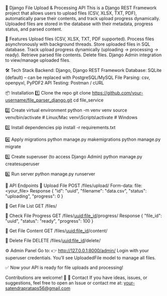 📂 Django File Upload & Processing API
This is a Django REST Framework project that allows users to upload files (CSV, XLSX, TXT, PDF), automatically parse their contents, and track upload progress dynamically.
Uploaded files are stored in the database with their metadata, progress status, and parsed content.

🚀 Features
Upload files (CSV, XLSX, TXT, PDF supported).
Process files asynchronously with background threads.
Store uploaded files in SQL database.
Track upload progress dynamically (uploading → processing → ready).
Retrieve parsed file contents.
Delete files.
Django Admin integration to view/manage uploaded files.

🛠️ Tech Stack
Backend: Django, Django REST Framework
Database: SQLite (default) – can be replaced with PostgreSQL/MySQL
File Parsing: csv, openpyxl, PyPDF2
API Testing: Postman / cURL

📦 Installation
1️⃣ Clone the repo
git clone https://github.com/your-username/file_parser_django.git
cd file_service

2️⃣ Create virtual environment
python -m venv venv
source venv/bin/activate   # Linux/Mac
venv\Scripts\activate      # Windows

3️⃣ Install dependencies
pip install -r requirements.txt

4️⃣ Apply migrations
python manage.py makemigrations
python manage.py migrate

5️⃣ Create superuser (to access Django Admin)
python manage.py createsuperuser

6️⃣ Run server
python manage.py runserver

📡 API Endpoints
🔹 Upload File
POST /files/upload/
Form-data:
file: <your_file>
Response
{
  "id": "uuid",
  "filename": "data.csv",
  "status": "uploading",
  "progress": 0
}

🔹 Get File List
GET /files/

🔹 Check File Progress
GET /files/<uuid:file_id>/progress/
Response
{
  "file_id": "uuid",
  "status": "ready",
  "progress": 100
}

🔹 Get File Content
GET /files/<uuid:file_id>/content/

🔹 Delete File
DELETE /files/<uuid:file_id>/delete/

⚙️ Admin Panel
Go to:
👉 http://127.0.0.1:8000/admin/
Login with your superuser credentials.
You’ll see UploadedFile model to manage all files.

✅ Now your API is ready for file uploads and processing!

Contributions are welcome! 🚀
📧 Contact
If you have ideas, issues, or suggestions, feel free to open an Issue or contact me at:
your-satendraprataps56@gmail.com
